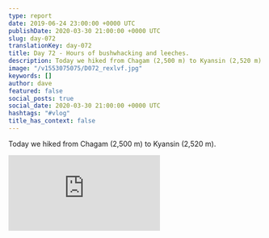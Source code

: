 ```yaml
---
type: report
date: 2019-06-24 23:00:00 +0000 UTC
publishDate: 2020-03-30 21:00:00 +0000 UTC
slug: day-072
translationKey: day-072
title: Day 72 - Hours of bushwhacking and leeches.
description: Today we hiked from Chagam (2,500 m) to Kyansin (2,520 m).
image: "/v1553075075/D072_rexlvf.jpg"
keywords: []
author: dave
featured: false
social_posts: true
social_date: 2020-03-30 21:00:00 +0000 UTC
hashtags: "#vlog"
title_has_context: false
---
```


Today we hiked from Chagam (2,500 m) to Kyansin (2,520 m).

<iframe class="youtube" src="https://www.youtube.com/embed/D84mLB_ERto" frameborder="0" allow="accelerometer; autoplay; encrypted-media; gyroscope; picture-in-picture" allowfullscreen></iframe>

